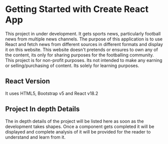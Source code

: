 # Getting Started with Create React App

This project in under development.
It gets sports news, particularly football news from multiple news channels. 
The purpose of this application is to use React and fetch news from different sources in different formats and display it on this website. 
This website doesn't pretends or ensures to own any of the content, its only for sharing purposes for the footballing community.
This project is for non-profit purposes. Its not intended to make any earning or selling/purchasing of content. Its solely for learning purposes.

## React Version

It uses HTML5, Bootstrap v5 and React v18.2


## Project In depth Details

The in depth details of the project will be listed here as soon as the development takes shapes. 
Once a component gets completed it will be displayed and complete analysis of it will be provided for the reader to understand and learn from it.
